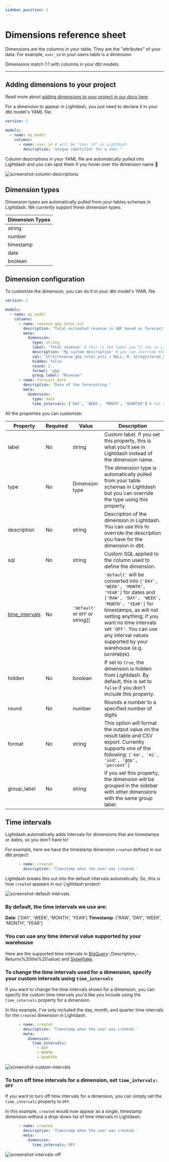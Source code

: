 ```yaml
---
sidebar_position: 1
---
```


# Dimensions reference sheet

Dimensions are the columns in your table. They are the "attributes" of your data. For example, `user_id` in your users table is a dimension.

Dimensions match 1:1 with columns in your dbt models.

---

## Adding dimensions to your project

Read more about [adding dimensions to your project in our docs here](/guides/how-to-create-dimensions).

For a dimension to appear in Lightdash, you just need to declare it in your dbt model's YAML file.

```yaml
version: 2

models:
  - name: my_model
    columns:
      - name: user_id # will be "User id" in LightDash
        description: 'Unique identifier for a user."
```

Column descriptions in your YAML file are automatically pulled into Lightdash and you can spot them if you hover over the dimension name 👀

![screenshot-column-descriptions](assets/screenshot-column-descriptions.png)

## Dimension types

Dimension types are automatically pulled from your tables schemas in Lightdash. We currently support these dimension types:

| Dimension Types |
| --------------- |
| string          |
| number          |
| timestamp       |
| date            |
| boolean         |

## Dimension configuration

To customize the dimension, you can do it in your dbt model's YAML file.

```yaml
version: 2

models:
  - name: my_model
    columns:
      - name: revenue_gbp_total_est
        description: "Total estimated revenue in GBP based on forecasting done by the finance team."
        meta:
          dimension:
            type: string
            label: 'Total revenue' # this is the label you'll see in Lightdash
            description: 'My custom description' # you can override the description you'll see in Lightdash here
            sql: "IF(${revenue_gbp_total_est} = NULL, 0, ${registered_user_email})" # custom SQL applied to the column from dbt used to define the dimension
            hidden: false
            round: 2
            format: 'gbp'
            group_label: "Revenue"
      - name: forecast_date
        description: "Date of the forecasting."
        meta:
          dimension:
            type: date
            time_intervals: ['DAY', 'WEEK', 'MONTH', 'QUARTER'] # not required: the default time intervals for dates are `['DAY', 'WEEK', 'MONTH', 'YEAR']`
```

All the properties you can customize:

| Property                          | Required | Value                            | Description                                                                                                                                                                                                                                                                                            |
|-----------------------------------|----------|----------------------------------|--------------------------------------------------------------------------------------------------------------------------------------------------------------------------------------------------------------------------------------------------------------------------------------------------------|
| label                             | No       | string                           | Custom label. If you set this property, this is what you'll see in Lightdash instead of the dimension name.                                                                                                                                                                                            |
| type                              | No       | Dimension type                   | The dimension type is automatically pulled from your table schemas in Lightdash but you can override the type using this property.                                                                                                                                                                     |
| description                       | No       | string                           | Description of the dimension in Lightdash. You can use this to override the description you have for the dimension in dbt.                                                                                                                                                                             |
| sql                               | No       | string                           | Custom SQL applied to the column used to define the dimension.                                                                                                                                                                                                                                         |
| [time_intervals](#time-intervals) | No       | `'default'` or `OFF` or string[] | `'default'` will be converted into `['DAY', 'WEEK', 'MONTH', 'YEAR']` for dates and `['RAW', 'DAY', 'WEEK', 'MONTH', 'YEAR']` for timestamps, as will not setting anything; if you want no time intervals set `'OFF'`. You can use any interval values supported by your warehouse (e.g. `DAYOFWEEK`). |
| hidden                            | No       | boolean                          | If set to `true`, the dimension is hidden from Lightdash. By default, this is set to `false` if you don't include this property.                                                                                                                                                                       |
| round                             | No       | number                           | Rounds a number to a specified number of digits                                                                                                                                                                                                                                                        |
| format                            | No       | string                           | This option will format the output value on the result table and CSV export. Currently supports one of the following: `['km', 'mi', 'usd', 'gbp', 'percent']`                                                                                                                                          |
| group_label                        | No       | string                           | If you set this property, the dimension will be grouped in the sidebar with other dimensions with the same group label.                                                                                                                                                                                |

## Time intervals

Lightdash automatically adds intervals for dimensions that are timestamps or dates, so you don't have to!

For example, here we have the timestamp dimension `created` defined in our dbt project:

```yaml
      - name: created
        description: 'Timestamp when the user was created.'
```

Lightdash breaks this out into the default intervals automatically. So, this is how `created` appears in our Lightdash project:

![screenshot-default-intervals](assets/screenshot-default-intervals.png)

### By default, the time intervals we use are:

**Date**: ['DAY', 'WEEK', 'MONTH', 'YEAR']
**Timestamp**: ['RAW', 'DAY', 'WEEK', 'MONTH', 'YEAR']

### You can use any time interval value supported by your warehouse

Here are the supported time intervals in [BigQuery](https://cloud.google.com/bigquery/docs/reference/standard-sql/date_functions#extract:~:text=FROM%20date_expression)-,Description,-Returns%20the%20value) and [Snowflake](https://docs.snowflake.com/en/sql-reference/functions/year.html#usage-notes).

### To change the time intervals used for a dimension, specify your custom intervals using `time_intervals`

If you want to change the time intervals shown for a dimension, you can specify the custom time intervals you'd like you include using the `time_intervals` property for a dimension.

In this example, I've only included the day, month, and quarter time intervals for the `created` dimension in Lightdash.

```yaml
      - name: created
        description: 'Timestamp when the user was created.'
        meta:
          dimension:
            time_intervals:
              - DAY
              - MONTH
              - QUARTER
```

![screenshot-custom-intervals](assets/screenshot-custom-intervals.png)

### To turn off time intervals for a dimension, set `time_intervals: OFF`

If you want to turn off time intervals for a dimension, you can simply set the `time_intervals` property to `OFF`.

In this example, `created` would now appear as a single, timestamp dimension without a drop-down list of time intervals in Lightdash:

```yaml
      - name: created
        description: 'Timestamp when the user was created.'
        meta:
          dimension:
            time_intervals: OFF
```

![screenshot-intervals-off](assets/screenshot-intervals-off.png)
